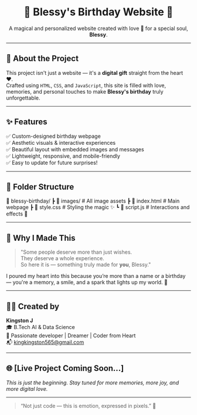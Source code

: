 <h1 align="center">🎂 Blessy's Birthday Website 🎉</h1>

<p align="center">
  A magical and personalized website created with love 💖 for a special soul, <strong>Blessy</strong>.
</p>

---

## 🌟 About the Project

This project isn't just a website — it's a **digital gift** straight from the heart ❤️.  
Crafted using `HTML`, `CSS`, and `JavaScript`, this site is filled with love, memories, and personal touches to make **Blessy's birthday** truly unforgettable.

---

## ✨ Features

✅ Custom-designed birthday webpage  
✅ Aesthetic visuals & interactive experiences  
✅ Beautiful layout with embedded images and messages  
✅ Lightweight, responsive, and mobile-friendly  
✅ Easy to update for future surprises!  

---

## 📁 Folder Structure

📂 blessy-birthday/
┣ 📂 images/ # All image assets
┣ 📄 index.html # Main webpage
┣ 📄 style.css # Styling the magic ✨
┗ 📄 script.js # Interactions and effects 🎇

---

## 💝 Why I Made This

> "Some people deserve more than just wishes.  
> They deserve a whole experience.  
> So here it is — something truly made for **you**, Blessy."

I poured my heart into this because you’re more than a name or a birthday — you're a memory, a smile, and a spark that lights up my world. 🌈

---

## 🧑‍💻 Created by

**Kingston J**  
🎓 B.Tech AI & Data Science  
🚀 Passionate developer | Dreamer | Coder from Heart  
📬 [kingkingston565@gmail.com](mailto:kingkingston565@gmail.com)

---

## 🌐 [Live Project Coming Soon...]  
_This is just the beginning. Stay tuned for more memories, more joy, and more digital love._

---

> “Not just code — this is emotion, expressed in pixels.” 💫
